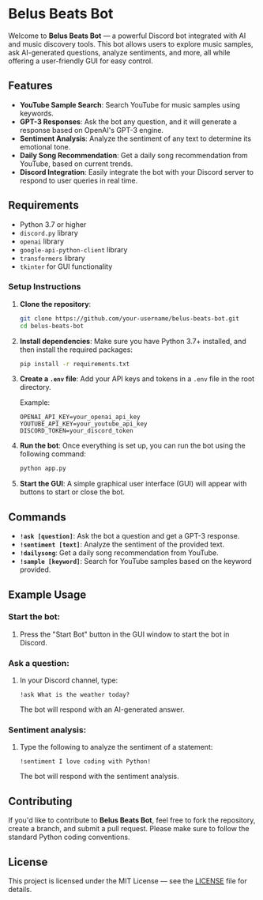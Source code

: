 # Belus Beats Bot

Welcome to **Belus Beats Bot** — a powerful Discord bot integrated with AI and music discovery tools. This bot allows users to explore music samples, ask AI-generated questions, analyze sentiments, and more, all while offering a user-friendly GUI for easy control.

## Features
- **YouTube Sample Search**: Search YouTube for music samples using keywords.
- **GPT-3 Responses**: Ask the bot any question, and it will generate a response based on OpenAI's GPT-3 engine.
- **Sentiment Analysis**: Analyze the sentiment of any text to determine its emotional tone.
- **Daily Song Recommendation**: Get a daily song recommendation from YouTube, based on current trends.
- **Discord Integration**: Easily integrate the bot with your Discord server to respond to user queries in real time.

## Requirements
- Python 3.7 or higher
- `discord.py` library
- `openai` library
- `google-api-python-client` library
- `transformers` library
- `tkinter` for GUI functionality

### Setup Instructions

1. **Clone the repository**:
   ```bash
   git clone https://github.com/your-username/belus-beats-bot.git
   cd belus-beats-bot
   ```

2. **Install dependencies**:
   Make sure you have Python 3.7+ installed, and then install the required packages:
   ```bash
   pip install -r requirements.txt
   ```

3. **Create a `.env` file**:
   Add your API keys and tokens in a `.env` file in the root directory.
   
   Example:
   ```
   OPENAI_API_KEY=your_openai_api_key
   YOUTUBE_API_KEY=your_youtube_api_key
   DISCORD_TOKEN=your_discord_token
   ```

4. **Run the bot**:
   Once everything is set up, you can run the bot using the following command:
   ```bash
   python app.py
   ```

5. **Start the GUI**:
   A simple graphical user interface (GUI) will appear with buttons to start or close the bot.

## Commands
- **`!ask [question]`**: Ask the bot a question and get a GPT-3 response.
- **`!sentiment [text]`**: Analyze the sentiment of the provided text.
- **`!dailysong`**: Get a daily song recommendation from YouTube.
- **`!sample [keyword]`**: Search for YouTube samples based on the keyword provided.

## Example Usage

### Start the bot:
1. Press the "Start Bot" button in the GUI window to start the bot in Discord.
   
### Ask a question:
1. In your Discord channel, type:
   ```
   !ask What is the weather today?
   ```
   The bot will respond with an AI-generated answer.

### Sentiment analysis:
1. Type the following to analyze the sentiment of a statement:
   ```
   !sentiment I love coding with Python!
   ```
   The bot will respond with the sentiment analysis.

## Contributing
If you'd like to contribute to **Belus Beats Bot**, feel free to fork the repository, create a branch, and submit a pull request. Please make sure to follow the standard Python coding conventions.

## License
This project is licensed under the MIT License — see the [LICENSE](LICENSE) file for details.
